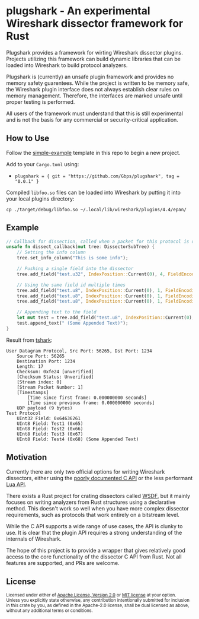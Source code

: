 # plugshark - An experimental Wireshark dissector framework for Rust

Plugshark provides a framework for wirting Wireshark dissector plugins. Projects utilizing
this framework can build dynamic libraries that can be loaded into Wireshark to build
protocol analyzers.

Plugshark is (currently) an unsafe plugin framework and provides no memory safety guarentees. While the
project is written to be memory safe, the Wireshark plugin interface does not always establish clear
rules on memory management. Therefore, the interfaces are marked unsafe until proper testing is performed.

All users of the framework must understand that this is still experimental and is not the basis for any
commercial or security-critical application.

## How to Use

Follow the <a href="simple-example">simple-example</a> template in this repo to begin a new project.

Add to your `Cargo.toml` using:
- `plugshark = { git = "https://github.com/Gbps/plugshark", tag = "0.0.1" }`

Compiled `libfoo.so` files can be loaded into Wireshark by putting it into your local plugins directory:

```
cp ./target/debug/libfoo.so ~/.local/lib/wireshark/plugins/4.4/epan/
```

## Example

```rust
// Callback for dissection, called when a packet for this protocol is detected and dissected.
unsafe fn dissect_callback(mut tree: DissectorSubTree) {
    // Setting the info column
    tree.set_info_column("This is some info"); 

    // Pushing a single field into the dissector
    tree.add_field("test.u32", IndexPosition::Current(0), 4, FieldEncoding::LittleEndian);

    // Using the same field id multiple times
    tree.add_field("test.u8", IndexPosition::Current(0), 1, FieldEncoding::LittleEndian);
    tree.add_field("test.u8", IndexPosition::Current(0), 1, FieldEncoding::LittleEndian);
    tree.add_field("test.u8", IndexPosition::Current(0), 1, FieldEncoding::LittleEndian);

    // Appending text to the field
    let mut test = tree.add_field("test.u8", IndexPosition::Current(0), 1, FieldEncoding::LittleEndian);
    test.append_text(" (Some Appended Text)");
}
```

Result from [tshark](https://www.wireshark.org/docs/man-pages/tshark.html):

```
User Datagram Protocol, Src Port: 56265, Dst Port: 1234
    Source Port: 56265
    Destination Port: 1234
    Length: 17
    Checksum: 0xfe24 [unverified]
    [Checksum Status: Unverified]
    [Stream index: 0]
    [Stream Packet Number: 1]
    [Timestamps]
        [Time since first frame: 0.000000000 seconds]
        [Time since previous frame: 0.000000000 seconds]
    UDP payload (9 bytes)
Test Protocol
    UInt32 Field: 0x64636261
    UInt8 Field: Test1 (0x65)
    UInt8 Field: Test2 (0x66)
    UInt8 Field: Test3 (0x67)
    UInt8 Field: Test4 (0x68) (Some Appended Text)
```

## Motivation

Currently there are only two official options for writing Wireshark dissectors, either using
the [poorly documented C API](https://www.wireshark.org/docs/wsdg_html_chunked/ChDissectAdd.html) or
the less performant [Lua API](https://www.wireshark.org/docs/wsdg_html_chunked/wsluarm_modules.html).

There exists a Rust project for crating dissectors called [WSDF](https://github.com/ghpr-asia/wsdf), but
it mainly focuses on writing analyzers from Rust structures using a declarative method. This doesn't work
so well when you have more complex dissector requirements, such as protocols that work entirely on a bitstream
level.

While the C API supports a wide range of use cases, the API is clunky to use. It is clear that the plugin API
requires a strong understanding of the internals of Wireshark.

The hope of this project is to provide a wrapper that gives relatively good access to the core functionality of
the dissector C API from Rust. Not all features are supported, and PRs are welcome.

## License

<sup>
Licensed under either of <a href="LICENSE-APACHE">Apache License, Version
2.0</a> or <a href="LICENSE-MIT">MIT license</a> at your option.
</sup>

<br>

<sub>
Unless you explicitly state otherwise, any contribution intentionally submitted
for inclusion in this crate by you, as defined in the Apache-2.0 license, shall
be dual licensed as above, without any additional terms or conditions.
</sub> 
